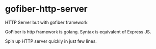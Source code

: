 # gofiber-http-server

HTTP Server but with gofiber framework

GoFiber is http framework is golang.
Syntax is equivalent of Express JS.

Spin up HTTP server quickly in just few lines.


